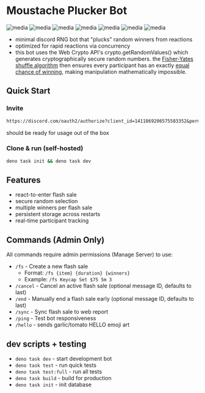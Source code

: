 # Moustache Plucker Bot

![media](https://cdn.discordapp.com/emojis/1354520022307045437.webp?size=240&animated=true)
![media](https://cdn.discordapp.com/emojis/1354520022307045437.webp?size=240&animated=true)
![media](https://cdn.discordapp.com/emojis/1354520022307045437.webp?size=240&animated=true)
![media](https://cdn.discordapp.com/emojis/1354520022307045437.webp?size=240&animated=true)
![media](https://cdn.discordapp.com/emojis/1354520022307045437.webp?size=240&animated=true)
![media](https://cdn.discordapp.com/emojis/1354520022307045437.webp?size=240&animated=true)
![media](https://cdn.discordapp.com/emojis/1354520022307045437.webp?size=240&animated=true)

- minimal discord RNG bot that "plucks" random winners from reactions
- optimized for rapid reactions via concurrency
- this bot uses the Web Crypto API's crypto.getRandomValues() which generates cryptographically secure random numbers. the [Fisher-Yates shuffle algorithm](https://youtu.be/gt0Ro1PqFTk) then ensures every participant has an exactly [equal chance of winning](https://bost.ocks.org/mike/shuffle/), making manipulation mathematically impossible.

## Quick Start

### Invite

```md
https://discord.com/oauth2/authorize?client_id=1411869206575583352&permissions=76864&scope=bot%20applications.commands
```
should be ready for usage out of the box


### Clone & run (self-hosted)

```bash
deno task init && deno task dev
```

## Features

- react-to-enter flash sale
- secure random selection
- multiple winners per flash sale
- persistent storage across restarts
- real-time participant tracking

## Commands (Admin Only)

All commands require admin permissions (Manage Server) to use:

- `/fs` - Create a new flash sale
  - Format: `/fs {item} {duration} {winners}`
  - Example: `/fs Keycap Set $75 5m 3`
- `/cancel` - Cancel an active flash sale (optional message ID, defaults to last)
- `/end` - Manually end a flash sale early (optional message ID, defaults to last)
- `/sync` - Sync flash sale to web report
- `/ping` - Test bot responsiveness
- `/hello` - sends garlic/tomato HELLO emoji art

## dev scripts + testing

- `deno task dev` - start development bot
- `deno task test` - run quick tests
- `deno task test:full` - run all tests
- `deno task build` - build for production
- `deno task init` - init database
